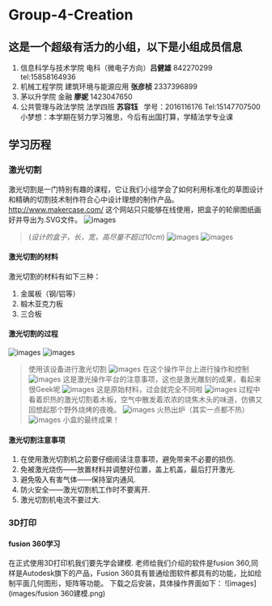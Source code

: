 Group-4-Creation
==========

## 这是一个超级有活力的小组，以下是小组成员信息

1. 信息科学与技术学院 电科（微电子方向）**吕健雄** 842270299 tel:15858164936
2. 机械工程学院 建筑环境与能源应用 **张彦桢** 2337396899
3. 茅以升学院 金融 **廖妮** 1423047650
4. 公共管理与政法学院 法学四班 **苏容钰**   学号：2016116176 Tel:15147707500 小梦想：本学期在努力学习雅思，今后有出国打算，学精法学专业课

## 学习历程

### 激光切割
激光切割是一门特别有趣的课程，它让我们小组学会了如何利用标准化的草图设计和精确的切割技术制作符合心中设计理想的制作产品。
http://www.makercase.com/ 
这个网站只只能够在线使用，把盒子的轮廓图纸画好并导出为.SVG文件。
![images](images/盒子轮廓图.png)
> (*设计的盒子，长，宽，高尽量不超过10cm*)
![images](images/盒子的设计图.png)
![images](images/最后一步.png)
#### 激光切割的材料
激光切割的材料有如下三种：
1. 金属板（钢/铝等）
2. 椴木亚克力板
3. 三合板
#### 激光切割的过程
![images](images/激光切割机.jpg)
![images](images/激光切割机2.jpg)
> 使用该设备进行激光切割
![images](images/激光切割机操作平台.jpg)
> 在这个操作平台上进行操作和控制
![images](images/激光切割注意事项.jpg)
> 这是激光操作平台的注意事项，这也是激光雕刻的成果，看起来很Geek呢
![images](images/激光切割材料.jpg)
> 这是原始材料，过会就完全不同啦
![images](images/激光切割过程.jpg)
> 过程中看着炽热的激光切割着木板，空气中散发着浓浓的烧焦木头的味道，仿佛又回想起那个野外烧烤的夜晚。
![images](images/激光切割平时作业.jpg)
> 火热出炉（其实一点都不热）
![images](images/未亮灯的初始外壳模型.jpg)
> 小盒的最终成果！
#### 激光切割注意事项
1. 在使用激光切割机之前要仔细阅读注意事项，避免带来不必要的损伤.
2. 免被激光烧伤——放置材料并调整好位置，盖上机盖，最后打开激光.
3. 避免吸入有害气体——保持室内通风.                        
4. 防火安全——激光切割机工作时不要离开.
5. 激光切割机电流不要过大.

### 3D打印
#### fusion 360学习
在正式使用3D打印机我们要先学会建模.
老师给我们介绍的软件是fusion 360,同样是Autodesk旗下的产品，Fusion 360具有普通绘图软件都具有的功能，比如绘制平面几何图形，矩阵等功能。
下载之后安装，具体操作界面如下：
![images](images/fusion 360建模.png)
